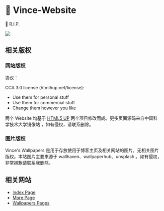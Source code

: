 # 🚀 Vince-Website

🚧 R.I.P.

![](https://i.vince.pub/blog-file/photo/2020-06-02213425.png)

## 相关版权

### 网站版权

协议：

CCA 3.0 license (html5up.net/license):
- Use them for personal stuff
- Use them for commercial stuff
- Change them however you like

两个 Website 均基于 [HTML5 UP](https://html5up.net/) 两个项目修改而成。更多页面源码来自中国科学技术大学镜像站 ，如有侵权，请联系删除。

### 图片版权

Vince's Wallpapers 是用于存放使用于博客主页及相关网站的图片，无相关图片版权。本站图片主要来源于 wallhaven、wallpaperhub、unsplash 。如有侵权，非常抱歉请联系我删除。

## 相关网站

- [Index Page](https://www.vince.pub)
- [More Page](https://www.vince.pub/more)
- [Wallpapers Pages](https://i.vince.pub/website/wallpapers)


